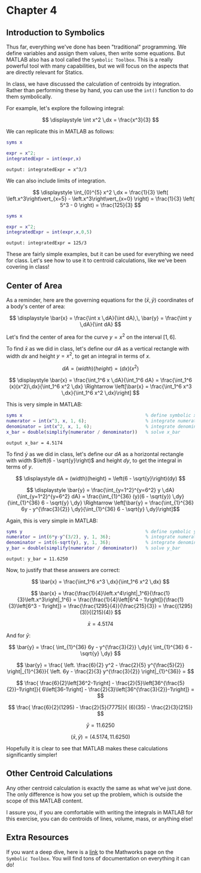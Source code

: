 # Chapter 4

## Introduction to Symbolics

Thus far, everything we've done has been "traditional" programming. We define variables and assign them values, then write some equations. But MATLAB also has a tool called the `Symbolic Toolbox`. This is a really powerful tool with many capabilities, but we will focus on the aspects that are directly relevant for Statics.

In class, we have discussed the calculation of centroids by integration. Rather than performing these by hand, you can use the `int()` function to do them symbolically.

For example, let's explore the following integral:

$$
\displaystyle
\int x^2 \,dx = \frac{x^3}{3}
$$

We can replicate this in MATLAB as follows:

```MATLAB
syms x

expr = x^2;
integratedExpr = int(expr,x)
```

`output: integratedExpr = x^3/3`

We can also include limits of integration.

$$
\displaystyle
\int_{0}^{5} x^2 \,dx =
\frac{1}{3}
\left(
    \left.x^3\right\vert_{x=5} - \left.x^3\right\vert_{x=0}
\right) =
\frac{1}{3}
\left(
    5^3 - 0
\right) =
\frac{125}{3}
$$

```MATLAB
syms x

expr = x^2;
integratedExpr = int(expr,x,0,5)
```

`output: integratedExpr = 125/3`

These are fairly simple examples, but it can be used for everything we need for class. Let's see how to use it to centroid calculations, like we've been covering in class!

## Center of Area

As a reminder, here are the governing equations for the $(\bar{x},\bar{y})$ coordinates of a body's center of area:

$$
\displaystyle
\bar{x} = \frac{\int x \,dA}{\int dA},\,
\bar{y} = \frac{\int y \,dA}{\int dA}
$$

Let's find the center of area for the curve $y = x^2$ on the interval $\left[1,6\right]$.

To find $\bar{x}$ as we did in class, let's define our $dA$ as a vertical rectangle with width $dx$ and height $y=x^2$, to get an integral in terms of $x$.

$$
\displaystyle
dA = (width)(height) = (dx)(x^2)
$$

$$
\displaystyle
\bar{x} = \frac{\int_1^6 x \,dA}{\int_1^6 dA} = \frac{\int_1^6 (x)(x^2)\,dx}{\int_1^6 x^2 \,dx} \Rightarrow \left[\bar{x} = \frac{\int_1^6 x^3 \,dx}{\int_1^6 x^2 \,dx}\right]
$$

This is very simple in MATLAB:

```MATLAB
syms x                                              % define symbolic x
numerator = int(x^3, x, 1, 6);                      % integrate numerator
denominator = int(x^2, x, 1, 6);                    % integrate denominator
x_bar = double(simplify(numerator / denominator))   % solve x_bar
```

`output x_bar = 4.5174`

To find $\bar{y}$ as we did in class, let's define our $dA$ as a horizontal rectangle with width $\left(6 - \sqrt{y}\right)$ and height $dy$, to get the integral in terms of $y$.

$$
\displaystyle
dA = (width)(height) = \left(6 - \sqrt{y}\right)(dy)
$$

$$
\displaystyle
\bar{y} = \frac{\int_{y=1^2}^{y=6^2} y \,dA}{\int_{y=1^2}^{y=6^2} dA} = \frac{\int_{1}^{36} (y)(6 - \sqrt{y}) \,dy}{\int_{1}^{36} 6 - \sqrt{y} \,dy}
\Rightarrow \left[\bar{y} = \frac{\int_{1}^{36} 6y - y^{\frac{3}{2}} \,dy}{\int_{1}^{36} 6 - \sqrt{y} \,dy}\right]$$

Again, this is very simple in MATLAB:

```MATLAB
syms y                                              % define symbolic y
numerator = int(6*y-y^(3/2), y, 1, 36);             % integrate numerator
denominator = int(6-sqrt(y), y, 1, 36);             % integrate denominator
y_bar = double(simplify(numerator / denominator))   % solve y_bar
```

`output: y_bar = 11.6250`

Now, to justify that these answers are correct:

$$
\bar{x} =
\frac{\int_1^6 x^3 \,dx}{\int_1^6 x^2 \,dx}
$$

$$
\bar{x} =
\frac{\frac{1}{4}\left.x^4\right|_1^6}{\frac{1}{3}\left.x^3\right|_1^6} =
\frac{\frac{1}{4}\left[6^4 - 1\right]}{\frac{1}{3}\left[6^3 - 1\right]} =
\frac{\frac{1295}{4}}{\frac{215}{3}} =
\frac{(1295)(3)}{(215)(4)}
$$

$$
\bar{x} =
4.5174
$$

And for $\bar{y}$:

$$
\bar{y} =
\frac{
    \int_{1}^{36} 6y - y^{\frac{3}{2}} \,dy}{
        \int_{1}^{36} 6 - \sqrt{y} \,dy}
$$

$$
\bar{y} =
\frac{
    \left. \frac{6}{2} y^2 - \frac{2}{5} y^{\frac{5}{2}} \right|_{1}^{36}}{
        \left. 6y - \frac{2}{3} y^{\frac{3}{2}} \right|_{1}^{36}} =
$$

$$
\frac{
    \frac{6}{2}\left[36^2-1\right] - \frac{2}{5}\left[36^{\frac{5}{2}}-1\right]}{
        6\left[36-1\right] - \frac{2}{3}\left[36^{\frac{3}{2}}-1\right]} =
$$

$$
\frac{
    \frac{6}{2}(1295) - \frac{2}{5}(7775)}{
        (6)(35) - \frac{2}{3}(215)}
$$

$$
\bar{y} =
11.6250
$$

$$
\displaystyle
\left(\bar{x},\,\bar{y}\right) = \left(4.5174,\,11.6250\right)
$$

Hopefully it is clear to see that MATLAB makes these calculations significantly simpler!

## Other Centroid Calculations

Any other centroid calculation is exactly the same as what we've just done. The only difference is how you set up the problem, which is outside the scope of this MATLAB content.

I assure you, if you are comfortable with writing the integrals in MATLAB for this exercise, you can do centroids of lines, volume, mass, or anything else!

## Extra Resources

If you want a deep dive, here is a [link](https://www.mathworks.com/products/symbolic.html) to the Mathworks page on the `Symbolic Toolbox`. You will find tons of documentation on everything it can do!
